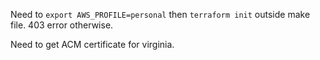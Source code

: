 Need to `export AWS_PROFILE=personal` then `terraform init` outside make file. 
403 error otherwise.

Need to get ACM certificate for virginia.